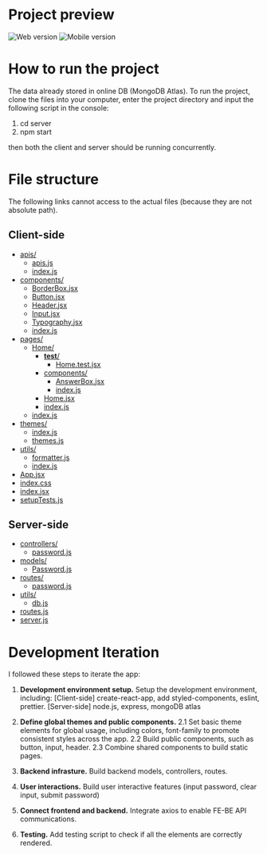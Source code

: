 # Project preview
![Web version](https://i.ibb.co/yXkk2RG/Web.png)
![Mobile version](https://i.ibb.co/R2smD9B/Mobile.png)

# How to run the project

The data already stored in online DB (MongoDB Atlas). To run the project, clone the files into your computer, enter the project directory and input the following script in the console:

1. cd server
2. npm start

then both the client and server should be running concurrently.

# File structure
The following links cannot access to the actual files (because they are not absolute path).

## Client-side
* [apis/](./src/apis)
  * [apis.js](./src/apis/apis.js)
  * [index.js](./src/apis/index.js)
* [components/](./src/components)
  * [BorderBox.jsx](./src/components/BorderBox.jsx)
  * [Button.jsx](./src/components/Button.jsx)
  * [Header.jsx](./src/components/Header.jsx)
  * [Input.jsx](./src/components/Input.jsx)
  * [Typography.jsx](./src/components/Typography.jsx)
  * [index.js](./src/components/index.js)
* [pages/](./src/pages)
  * [Home/](./src/pages/Home)
    * [__test__/](./src/pages/Home/__test__)
      * [Home.test.jsx](./src/pages/Home/__test__/Home.test.jsx)
    * [components/](./src/pages/Home/components)
      * [AnswerBox.jsx](./src/pages/Home/components/AnswerBox.jsx)
      * [index.js](./src/pages/Home/components/index.js)
    * [Home.jsx](./src/pages/Home/Home.jsx)
    * [index.js](./src/pages/Home/index.js)
  * [index.js](./src/pages/index.js)
* [themes/](./src/themes)
  * [index.js](./src/themes/index.js)
  * [themes.js](./src/themes/themes.js)
* [utils/](./src/utils)
  * [formatter.js](./src/utils/formatter.js)
  * [index.js](./src/utils/index.js)
* [App.jsx](./src/App.jsx)
* [index.css](./src/index.css)
* [index.jsx](./src/index.jsx)
* [setupTests.js](./src/setupTests.js)

## Server-side

* [controllers/](./src/controllers)
  * [password.js](./src/controllers/password.js)
* [models/](./src/models)
  * [Password.js](./src/models/Password.js)
* [routes/](./src/routes)
  * [password.js](./src/routes/password.js)
* [utils/](./src/utils)
  * [db.js](./src/utils/db.js)
* [routes.js](./src/routes.js)
* [server.js](./src/server.js)


# Development Iteration

I followed these steps to iterate the app:

1. **Development environment setup.**
Setup the development environment, including:
  [Client-side] create-react-app, add styled-components, eslint, prettier.
  [Server-side] node.js, express, mongoDB atlas

2. **Define global themes and public components.**
2.1 Set basic theme elements for global usage, including colors, font-family to promote consistent styles across the app.
2.2 Build public components, such as button, input, header.
2.3 Combine shared components to build static pages.

3. **Backend infrasture.**
Build backend models, controllers, routes.

4. **User interactions.**
Build user interactive features (input password, clear input, submit password)

5. **Connect frontend and backend.**
Integrate axios to enable FE-BE API communications.

6. **Testing.**
Add testing script to check if all the elements are correctly rendered.